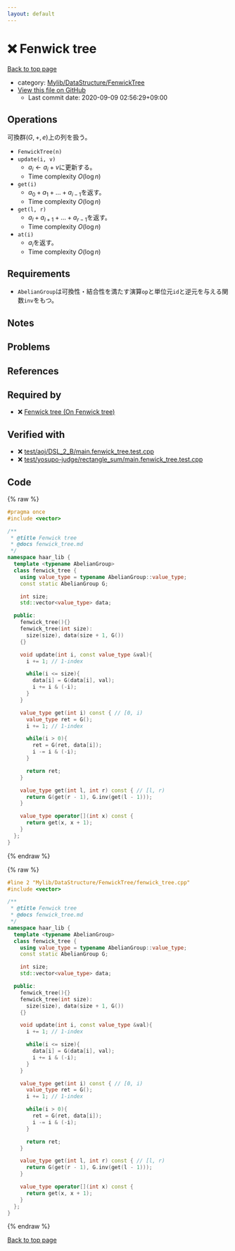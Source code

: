 ```yaml
---
layout: default
---
```


<!-- mathjax config similar to math.stackexchange -->
<script type="text/javascript" async
  src="https://cdnjs.cloudflare.com/ajax/libs/mathjax/2.7.5/MathJax.js?config=TeX-MML-AM_CHTML">
</script>
<script type="text/x-mathjax-config">
  MathJax.Hub.Config({
    TeX: { equationNumbers: { autoNumber: "AMS" }},
    tex2jax: {
      inlineMath: [ ['$','$'] ],
      processEscapes: true
    },
    "HTML-CSS": { matchFontHeight: false },
    displayAlign: "left",
    displayIndent: "2em"
  });
</script>

<script type="text/javascript" src="https://cdnjs.cloudflare.com/ajax/libs/jquery/3.4.1/jquery.min.js"></script>
<script src="https://cdn.jsdelivr.net/npm/jquery-balloon-js@1.1.2/jquery.balloon.min.js" integrity="sha256-ZEYs9VrgAeNuPvs15E39OsyOJaIkXEEt10fzxJ20+2I=" crossorigin="anonymous"></script>
<script type="text/javascript" src="../../../../assets/js/copy-button.js"></script>
<link rel="stylesheet" href="../../../../assets/css/copy-button.css" />


# :x: Fenwick tree

<a href="../../../../index.html">Back to top page</a>

* category: <a href="../../../../index.html#2f58e2c328298747e7665b6f6b5791ad">Mylib/DataStructure/FenwickTree</a>
* <a href="{{ site.github.repository_url }}/blob/master/Mylib/DataStructure/FenwickTree/fenwick_tree.cpp">View this file on GitHub</a>
    - Last commit date: 2020-09-09 02:56:29+09:00




## Operations
可換群$(G, +, e)$上の列を扱う。
- `FenwickTree(n)`
- `update(i, v)`
	- $a_i \leftarrow a_i + v$に更新する。
	- Time complexity $O(\log n)$
- `get(i)`
	- $a_0 + a_1 + \ldots + a_{i-1}$を返す。
	- Time complexity $O(\log n)$
- `get(l, r)`
	- $a_l + a_{l+1} + \ldots + a_{r-1}$を返す。
	- Time complexity $O(\log n)$
- `at(i)`
	- $a_i$を返す。
	- Time complexity $O(\log n)$

## Requirements

- `AbelianGroup`は可換性・結合性を満たす演算`op`と単位元`id`と逆元を与える関数`inv`をもつ。

## Notes

## Problems

## References



## Required by

* :x: <a href="fenwick_tree_on_fenwick_tree.cpp.html">Fenwick tree (On Fenwick tree)</a>


## Verified with

* :x: <a href="../../../../verify/test/aoj/DSL_2_B/main.fenwick_tree.test.cpp.html">test/aoj/DSL_2_B/main.fenwick_tree.test.cpp</a>
* :x: <a href="../../../../verify/test/yosupo-judge/rectangle_sum/main.fenwick_tree.test.cpp.html">test/yosupo-judge/rectangle_sum/main.fenwick_tree.test.cpp</a>


## Code

<a id="unbundled"></a>
{% raw %}
```cpp
#pragma once
#include <vector>

/**
 * @title Fenwick tree
 * @docs fenwick_tree.md
 */
namespace haar_lib {
  template <typename AbelianGroup>
  class fenwick_tree {
    using value_type = typename AbelianGroup::value_type;
    const static AbelianGroup G;

    int size;
    std::vector<value_type> data;

  public:
    fenwick_tree(){}
    fenwick_tree(int size):
      size(size), data(size + 1, G())
    {}

    void update(int i, const value_type &val){
      i += 1; // 1-index

      while(i <= size){
        data[i] = G(data[i], val);
        i += i & (-i);
      }
    }

    value_type get(int i) const { // [0, i)
      value_type ret = G();
      i += 1; // 1-index

      while(i > 0){
        ret = G(ret, data[i]);
        i -= i & (-i);
      }

      return ret;
    }

    value_type get(int l, int r) const { // [l, r)
      return G(get(r - 1), G.inv(get(l - 1)));
    }

    value_type operator[](int x) const {
      return get(x, x + 1);
    }
  };
}

```
{% endraw %}

<a id="bundled"></a>
{% raw %}
```cpp
#line 2 "Mylib/DataStructure/FenwickTree/fenwick_tree.cpp"
#include <vector>

/**
 * @title Fenwick tree
 * @docs fenwick_tree.md
 */
namespace haar_lib {
  template <typename AbelianGroup>
  class fenwick_tree {
    using value_type = typename AbelianGroup::value_type;
    const static AbelianGroup G;

    int size;
    std::vector<value_type> data;

  public:
    fenwick_tree(){}
    fenwick_tree(int size):
      size(size), data(size + 1, G())
    {}

    void update(int i, const value_type &val){
      i += 1; // 1-index

      while(i <= size){
        data[i] = G(data[i], val);
        i += i & (-i);
      }
    }

    value_type get(int i) const { // [0, i)
      value_type ret = G();
      i += 1; // 1-index

      while(i > 0){
        ret = G(ret, data[i]);
        i -= i & (-i);
      }

      return ret;
    }

    value_type get(int l, int r) const { // [l, r)
      return G(get(r - 1), G.inv(get(l - 1)));
    }

    value_type operator[](int x) const {
      return get(x, x + 1);
    }
  };
}

```
{% endraw %}

<a href="../../../../index.html">Back to top page</a>

